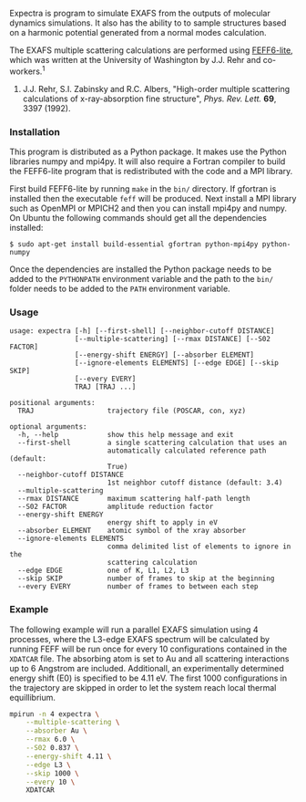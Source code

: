 Expectra is program to simulate EXAFS from the outputs of molecular
dynamics simulations. It also has the ability to to sample structures
based on a harmonic potential generated from a normal modes calculation.

The EXAFS multiple scattering calculations are performed using [FEFF6-lite][feff],
which was written at the University of Washington by J.J. Rehr and co-workers.<sup>1</sup>

1. J.J. Rehr, S.I. Zabinsky and R.C. Albers,
"High-order multiple scattering calculations of x-ray-absorption
fine structure", *Phys. Rev. Lett.* **69**, 3397 (1992).


[feff]: http://www.feffproject.org/

### Installation

This program is distributed as a Python package. It makes use the Python libraries numpy and mpi4py. It will also require a Fortran compiler to build the FEFF6-lite program that is redistributed with the code and a MPI library.

First build FEFF6-lite by running `make` in the `bin/` directory. If gfortran is installed then the executable `feff` will be produced. Next install a MPI library such as OpenMPI or MPICH2 and then you can install mpi4py and numpy. On Ubuntu the following commands should get all the dependencies installed:

```
$ sudo apt-get install build-essential gfortran python-mpi4py python-numpy
```

Once the dependencies are installed the Python package needs to be added to the `PYTHONPATH` environment variable and the path to the `bin/` folder needs to be added to the `PATH` environment variable.

### Usage

```
usage: expectra [-h] [--first-shell] [--neighbor-cutoff DISTANCE]
                [--multiple-scattering] [--rmax DISTANCE] [--S02 FACTOR]
                [--energy-shift ENERGY] [--absorber ELEMENT]
                [--ignore-elements ELEMENTS] [--edge EDGE] [--skip SKIP]
                [--every EVERY]
                TRAJ [TRAJ ...]

positional arguments:
  TRAJ                  trajectory file (POSCAR, con, xyz)

optional arguments:
  -h, --help            show this help message and exit
  --first-shell         a single scattering calculation that uses an
                        automatically calculated reference path (default:
                        True)
  --neighbor-cutoff DISTANCE
                        1st neighbor cutoff distance (default: 3.4)
  --multiple-scattering
  --rmax DISTANCE       maximum scattering half-path length
  --S02 FACTOR          amplitude reduction factor
  --energy-shift ENERGY
                        energy shift to apply in eV
  --absorber ELEMENT    atomic symbol of the xray absorber
  --ignore-elements ELEMENTS
                        comma delimited list of elements to ignore in the
                        scattering calculation
  --edge EDGE           one of K, L1, L2, L3
  --skip SKIP           number of frames to skip at the beginning
  --every EVERY         number of frames to between each step
```

### Example

The following example will run a parallel EXAFS simulation using 4 processes, where the L3-edge EXAFS spectrum will be calculated by running FEFF will be run once for every 10 configurations contained in the `XDATCAR` file. The absorbing atom is set to Au and all scattering interactions up to 6 Angstrom are included. Additionall, an experimentally determined energy shift (E0) is specified to be 4.11 eV. The first 1000 configurations in the trajectory are skipped in order to let the system reach local thermal equillibrium.

```bash
mpirun -n 4 expectra \
    --multiple-scattering \
    --absorber Au \
    --rmax 6.0 \
    --S02 0.837 \
    --energy-shift 4.11 \
    --edge L3 \
    --skip 1000 \
    --every 10 \
    XDATCAR
```
